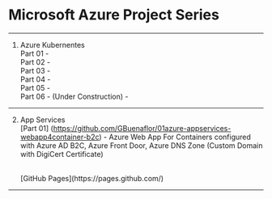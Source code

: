 #  Microsoft Azure Project Series
----------------------------------------------------------------------------------------------
 
1. Azure Kubernentes
   <br>
   Part 01 - 
   <br>
   Part 02 - 
   <br>
   Part 03 - 
   <br>
   Part 04 - 
   <br>
   Part 05 - 
   <br>
   Part 06 - (Under Construction) - 
   
 ----------------------------------------------------------------------------------------------
 
 2. App Services
    <br>
    [Part 01] (https://github.com/GBuenaflor/01azure-appservices-webapp4container-b2c) - 
    Azure Web App For Containers configured with Azure AD B2C, Azure Front Door, Azure DNS Zone (Custom Domain with DigiCert Certificate)
    
    
    <br>
    [GitHub Pages](https://pages.github.com/)
   
   
 ----------------------------------------------------------------------------------------------
 
   
   
   
   
   
   
   
